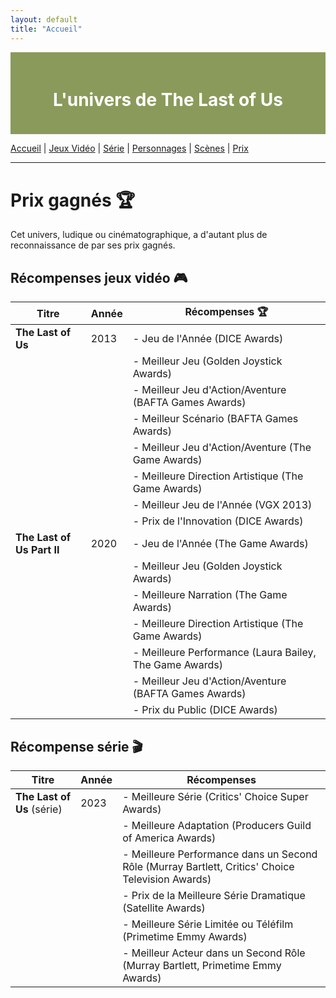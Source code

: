 ```yaml
---
layout: default
title: "Accueil"
---
```


<div style="background-color: #8A9A5B; padding: 20px; text-align: center; color: white;">
    <h1>L'univers de The Last of Us </h1>
</div>

[Accueil](index.md) | [Jeux Vidéo](jeuxvideo.md) | [Série](serie.md) | [Personnages](personnages.md) | [Scènes](scenes.md) | [Prix](prix.md)

---

# Prix gagnés 🏆
Cet univers, ludique ou cinématographique, a d'autant plus de reconnaissance de par ses prix gagnés.

## Récompenses jeux vidéo 🎮

| **Titre**                          | **Année** | **Récompenses** 🏆                                           |
|------------------------------------|-----------|--------------------------------------------------------------|
| **The Last of Us**                 | 2013      | - Jeu de l'Année (DICE Awards)                              |
|                                    |           | - Meilleur Jeu (Golden Joystick Awards)                     |
|                                    |           | - Meilleur Jeu d'Action/Aventure (BAFTA Games Awards)       |
|                                    |           | - Meilleur Scénario (BAFTA Games Awards)                    |
|                                    |           | - Meilleur Jeu d'Action/Aventure (The Game Awards)          |
|                                    |           | - Meilleure Direction Artistique (The Game Awards)          |
|                                    |           | - Meilleur Jeu de l'Année (VGX 2013)                        |
|                                    |           | - Prix de l'Innovation (DICE Awards)                         |
| **The Last of Us Part II**         | 2020      | - Jeu de l'Année (The Game Awards)                          |
|                                    |           | - Meilleur Jeu (Golden Joystick Awards)                     |
|                                    |           | - Meilleure Narration (The Game Awards)                     |
|                                    |           | - Meilleure Direction Artistique (The Game Awards)          |
|                                    |           | - Meilleure Performance (Laura Bailey, The Game Awards)     |
|                                    |           | - Meilleur Jeu d'Action/Aventure (BAFTA Games Awards)       |
|                                    |           | - Prix du Public (DICE Awards)                              |


## Récompense série 🎬

| **Titre**                          | **Année** | **Récompenses**                                               |
|------------------------------------|-----------|--------------------------------------------------------------|
| **The Last of Us** (série)        | 2023      | - Meilleure Série (Critics' Choice Super Awards)            |
|                                    |           | - Meilleure Adaptation (Producers Guild of America Awards)  |
|                                    |           | - Meilleure Performance dans un Second Rôle (Murray Bartlett, Critics' Choice Television Awards) |
|                                    |           | - Prix de la Meilleure Série Dramatique (Satellite Awards)  |
|                                    |           | - Meilleure Série Limitée ou Téléfilm (Primetime Emmy Awards) |
|                                    |           | - Meilleur Acteur dans un Second Rôle (Murray Bartlett, Primetime Emmy Awards) |
